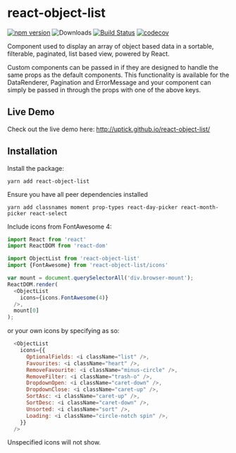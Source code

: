 # react-object-list

[![npm version](https://badge.fury.io/js/react-object-list.svg)](http://badge.fury.io/js/react-object-list)
![Downloads](http://img.shields.io/npm/dm/react-object-list.svg?style=flat)
[![Build Status](https://travis-ci.org/uptick/react-object-list.svg?branch=master)](https://travis-ci.org/uptick/react-object-list)
[![codecov](https://codecov.io/gh/uptick/react-object-list/branch/master/graph/badge.svg)](https://codecov.io/gh/uptick/react-object-list)

Component used to display an array of object based data in a sortable, filterable, paginated, list based view, powered by React.

Custom components can be passed in if they are designed to handle the same props as the default components. This functionality is available for the DataRenderer, Pagination and ErrorMessage and your component can simply be passed in through the props with one of the above keys.

## Live Demo

Check out the live demo here: http://uptick.github.io/react-object-list/

## Installation

Install the package:

```
yarn add react-object-list
```
Ensure you have all peer dependencies installed
```
yarn add classnames moment prop-types react-day-picker react-month-picker react-select
```


Include icons from FontAwesome 4:

```javascript
import React from 'react'
import ReactDOM from 'react-dom'

import ObjectList from 'react-object-list'
import {FontAwesome} from 'react-object-list/icons'

var mount = document.querySelectorAll('div.browser-mount');
ReactDOM.render(
  <ObjectList
    icons={icons.FontAwesome(4)}
  />,
  mount[0]
);
```

or your own icons by specifying as so:
```javascript
  <ObjectList
    icons={{
      OptionalFields: <i className="list" />,
      Favourites: <i className="heart" />,
      RemoveFavourite: <i className="minus-circle" />,
      RemoveFilter: <i className="trash-o" />,
      DropdownOpen: <i className="caret-down" />,
      DropdownClose: <i className="caret-up" />,
      SortAsc: <i className="caret-up" />,
      SortDesc: <i className="caret-down" />,
      Unsorted: <i className="sort" />,
      Loading: <i className="circle-notch spin" />,
    }}
  />
```

Unspecified icons will not show.

